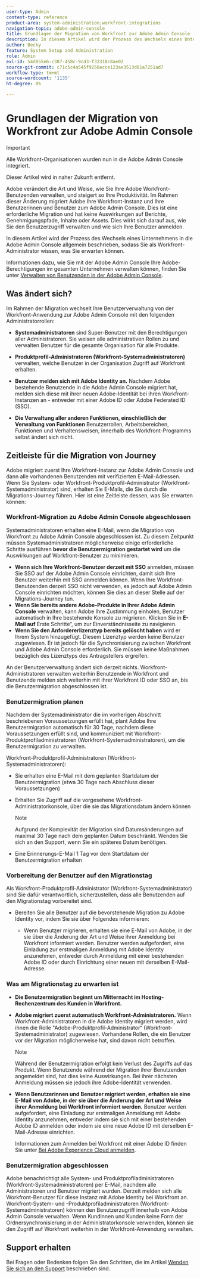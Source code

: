```yaml
---
user-type: Admin
content-type: reference
product-area: system-administration;workfront-integrations
navigation-topic: adobe-admin-console
title: Grundlagen der Migration von Workfront zur Adobe Admin Console
description: In diesem Artikel wird der Prozess des Wechsels eines Unternehmens in die Adobe Admin Console allgemein beschrieben, sodass Sie als Workfront-Administrator wissen, was Sie erwarten können.
author: Becky
feature: System Setup and Administration
role: Admin
exl-id: 54d855e6-c387-458c-9cd3-f32318c8ae02
source-git-commit: c71c5c4a545f9256ecce123ae3513d01a7251ad7
workflow-type: tm+mt
source-wordcount: '1135'
ht-degree: 0%

---
```


# Grundlagen der Migration von Workfront zur Adobe Admin Console

<!--DELETE ME MARCH 2026-->

>[!IMPORTANT]
>
>Alle Workfront-Organisationen wurden nun in die Adobe Admin Console integriert.
>
>Dieser Artikel wird in naher Zukunft entfernt.

Adobe verändert die Art und Weise, wie Sie Ihre Adobe Workfront-Benutzenden verwalten, und steigert so Ihre Produktivität. Im Rahmen dieser Änderung migriert Adobe Ihre Workfront-Instanz und Ihre Benutzerinnen und Benutzer zum Adobe Admin Console. Dies ist eine erforderliche Migration und hat keine Auswirkungen auf Berichte, Genehmigungspfade, Inhalte oder Assets. Dies wirkt sich darauf aus, wie Sie den Benutzerzugriff verwalten und wie sich Ihre Benutzer anmelden.

In diesem Artikel wird der Prozess des Wechsels eines Unternehmens in die Adobe Admin Console allgemein beschrieben, sodass Sie als Workfront-Administrator wissen, was Sie erwarten können.

Informationen dazu, wie Sie mit der Adobe Admin Console Ihre Adobe-Berechtigungen im gesamten Unternehmen verwalten können, finden Sie unter [Verwalten von Benutzenden in der Adobe Admin Console](/help/quicksilver/administration-and-setup/add-users/create-and-manage-users/admin-console.md).

## Was ändert sich?

Im Rahmen der Migration wechselt Ihre Benutzerverwaltung von der Workfront-Anwendung zur Adobe Admin Console mit den folgenden Administratorrollen:

* **Systemadministratoren** sind Super-Benutzer mit den Berechtigungen aller Administratoren. Sie weisen alle administrativen Rollen zu und verwalten Benutzer für die gesamte Organisation für alle Produkte.

* **Produktprofil-Administratoren (Workfront-Systemadministratoren)** verwalten, welche Benutzer in der Organisation Zugriff auf Workfront erhalten.

* **Benutzer melden sich mit Adobe Identity an.** Nachdem Adobe bestehende Benutzende in die Adobe Admin Console migriert hat, melden sich diese mit ihrer neuen Adobe-Identität bei ihren Workfront-Instanzen an - entweder mit einer Adobe ID oder Adobe Federated ID (SSO).

* **Die Verwaltung aller anderen Funktionen, einschließlich der Verwaltung von Funktionen** Benutzerrollen, Arbeitsbereichen, Funktionen und Verhaltensweisen, innerhalb des Workfront-Programms selbst ändert sich nicht.

## Zeitleiste für die Migration von Journey

Adobe migriert zuerst Ihre Workfront-Instanz zur Adobe Admin Console und dann alle vorhandenen Benutzenden mit verifizierten E-Mail-Adressen. Wenn Sie System- oder Workfront-Produktprofil-Administrator (Workfront-Systemadministrator) sind, erhalten Sie E-Mails, die Sie durch die Migrations-Journey führen. Hier ist eine Zeitleiste dessen, was Sie erwarten können:

### Workfront-Migration zu Adobe Admin Console abgeschlossen

Systemadministratoren erhalten eine E-Mail, wenn die Migration von Workfront zu Adobe Admin Console abgeschlossen ist. Zu diesem Zeitpunkt müssen Systemadministratoren möglicherweise einige erforderliche Schritte ausführen **bevor die Benutzermigration gestartet wird** um die Auswirkungen auf Workfront-Benutzer zu minimieren.

* **Wenn sich Ihre Workfront-Benutzer derzeit mit SSO** anmelden, müssen Sie SSO auf der Adobe Admin Console einrichten, damit sich Ihre Benutzer weiterhin mit SSO anmelden können. Wenn Ihre Workfront-Benutzenden derzeit SSO nicht verwenden, es jedoch auf Adobe Admin Console einrichten möchten, können Sie dies an dieser Stelle auf der Migrations-Journey tun.
* **Wenn Sie bereits andere Adobe-Produkte in Ihrer Adobe Admin Console** verwalten, kann Adobe Ihre Zustimmung einholen, Benutzer automatisch in Ihre bestehende Konsole zu migrieren. Klicken Sie in **E-Mail auf** Erste Schritte“, um zur Einverständnisseite zu navigieren.
* **Wenn Sie den Anfordererlizenztyp bereits gelöscht haben** wird er Ihrem System hinzugefügt. Diesem Lizenztyp werden keine Benutzer zugewiesen. Er ist jedoch für die Synchronisierung zwischen Workfront und Adobe Admin Console erforderlich. Sie müssen keine Maßnahmen bezüglich des Lizenztyps des Antragstellers ergreifen.

An der Benutzerverwaltung ändert sich derzeit nichts. Workfront-Administratoren verwalten weiterhin Benutzende in Workfront und Benutzende melden sich weiterhin mit ihrer Workfront ID oder SSO an, bis die Benutzermigration abgeschlossen ist.

### Benutzermigration planen

Nachdem der Systemadministrator die im vorherigen Abschnitt beschriebenen Voraussetzungen erfüllt hat, plant Adobe Ihre Benutzermigration automatisch für 30 Tage, nachdem diese Voraussetzungen erfüllt sind, und kommuniziert mit Workfront-Produktprofiladministratoren (Workfront-Systemadministratoren), um die Benutzermigration zu verwalten.

Workfront-Produktprofil-Administratoren (Workfront-Systemadministratoren):

* Sie erhalten eine E-Mail mit dem geplanten Startdatum der Benutzermigration (etwa 30 Tage nach Abschluss dieser Voraussetzungen)
* Erhalten Sie Zugriff auf die vorgesehene Workfront-Administratorkonsole, über die sie das Migrationsdatum ändern können

  >[!NOTE]
  >
  >Aufgrund der Komplexität der Migration sind Datumsänderungen auf maximal 30 Tage nach dem geplanten Datum beschränkt. Wenden Sie sich an den Support, wenn Sie ein späteres Datum benötigen.

* Eine Erinnerungs-E-Mail 1 Tag vor dem Startdatum der Benutzermigration erhalten

### Vorbereitung der Benutzer auf den Migrationstag

Als Workfront-Produktprofil-Administrator (Workfront-Systemadministrator) sind Sie dafür verantwortlich, sicherzustellen, dass alle Benutzenden auf den Migrationstag vorbereitet sind.

* Bereiten Sie alle Benutzer auf die bevorstehende Migration zu Adobe Identity vor, indem Sie sie über Folgendes informieren:

   * Wenn Benutzer migrieren, erhalten sie eine E-Mail von Adobe, in der sie über die Änderung der Art und Weise ihrer Anmeldung bei Workfront informiert werden. Benutzer werden aufgefordert, eine Einladung zur erstmaligen Anmeldung mit Adobe Identity anzunehmen, entweder durch Anmeldung mit einer bestehenden Adobe ID oder durch Einrichtung einer neuen mit derselben E-Mail-Adresse.

### Was am Migrationstag zu erwarten ist

* **Die Benutzermigration beginnt um Mitternacht im Hosting-Rechenzentrum des Kunden in Workfront.**

* **Adobe migriert zuerst automatisch Workfront-Administratoren.** Wenn Workfront-Administratoren in die Adobe Identity migriert werden, wird ihnen die Rolle &quot;Adobe-Produktprofil-Administrator“ (Workfront-Systemadministrator) zugewiesen. Vorhandene Rollen, die ein Benutzer vor der Migration möglicherweise hat, sind davon nicht betroffen.

  >[!NOTE]
  >
  >Während der Benutzermigration erfolgt kein Verlust des Zugriffs auf das Produkt. Wenn Benutzende während der Migration ihrer Benutzenden angemeldet sind, hat dies keine Auswirkungen. Bei ihrer nächsten Anmeldung müssen sie jedoch ihre Adobe-Identität verwenden.



* **Wenn Benutzerinnen und Benutzer migriert werden, erhalten sie eine E-Mail von Adobe, in der sie über die Änderung der Art und Weise ihrer Anmeldung bei Workfront informiert werden.** Benutzer werden aufgefordert, eine Einladung zur erstmaligen Anmeldung mit Adobe Identity anzunehmen, entweder indem sie sich mit einer bestehenden Adobe ID anmelden oder indem sie eine neue Adobe ID mit derselben E-Mail-Adresse einrichten.

  Informationen zum Anmelden bei Workfront mit einer Adobe ID finden Sie unter [Bei Adobe Experience Cloud anmelden](/help/quicksilver/workfront-basics/navigate-workfront/workfront-navigation/adobe-unified-experience.md#log-in-to-adobe-experience-cloud).

### Benutzermigration abgeschlossen

Adobe benachrichtigt alle System- und Produktprofiladministratoren (Workfront-Systemadministratoren) per E-Mail, nachdem alle Administratoren und Benutzer migriert wurden. Derzeit melden sich alle Workfront-Benutzer für diese Instanz mit Adobe Identity bei Workfront an. Workfront-System- und -Produktprofiladministratoren (Workfront-Systemadministratoren) können den Benutzerzugriff innerhalb von Adobe Admin Console verwalten. Wenn Kundinnen und Kunden keine Form der Ordnersynchronisierung in der Administratorkonsole verwenden, können sie den Zugriff auf Workfront weiterhin in der Workfront-Anwendung verwalten.

## Support erhalten

Bei Fragen oder Bedenken folgen Sie den Schritten, die im Artikel [Wenden Sie sich an den Support](/help/quicksilver/workfront-basics/tips-tricks-and-troubleshooting/contact-customer-support.md) beschrieben sind.




